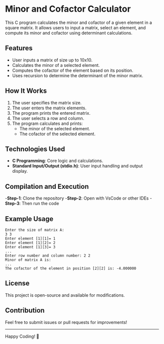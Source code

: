 # Minor and Cofactor Calculator

This C program calculates the minor and cofactor of a given element in a square matrix. It allows users to input a matrix, select an element, and compute its minor and cofactor using determinant calculations.

## Features
- User inputs a matrix of size up to 10x10.
- Calculates the minor of a selected element.
- Computes the cofactor of the element based on its position.
- Uses recursion to determine the determinant of the minor matrix.

## How It Works
1. The user specifies the matrix size.
2. The user enters the matrix elements.
3. The program prints the entered matrix.
4. The user selects a row and column.
5. The program calculates and prints:
   - The minor of the selected element.
   - The cofactor of the selected element.

## Technologies Used
- **C Programming**: Core logic and calculations.
- **Standard Input/Output (stdio.h)**: User input handling and output display.

## Compilation and Execution
-**Step-1**: Clone the repository
-**Step-2**: Open with VsCode or other IDEs
-**Step-3**: Then run the code

## Example Usage
```
Enter the size of matrix A:
3 3
Enter element [1][1]= 1
Enter element [1][2]= 2
Enter element [1][3]= 3
...
Enter row number and column number: 2 2
Minor of matrix A is:
...
The cofactor of the element in position [2][2] is: -4.000000
```

## License
This project is open-source and available for modifications.

## Contribution
Feel free to submit issues or pull requests for improvements!

---
Happy Coding! 🚀

